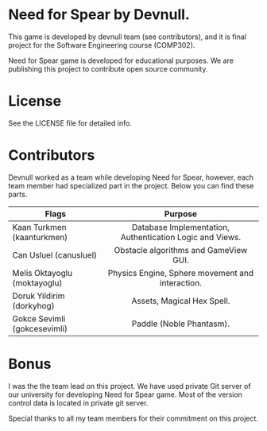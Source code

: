# Need for Spear by Devnull.

This game is developed by devnull team (see contributors), and it is final project for the Software Engineering course (COMP302).

Need for Spear game is developed for educational purposes. We are publishing this project to contribute open source community.

# License

See the LICENSE file for detailed info.

# Contributors

Devnull worked as a team while developing Need for Spear, however, each team member had specialized part in the project. Below you can find these parts.

| Flags        | Purpose        |
| ------------- |:-------------:|
| Kaan Turkmen (kaanturkmen)      | Database Implementation, Authentication Logic and Views. |
| Can Usluel (canusluel)     | Obstacle algorithms and GameView GUI.|
| Melis Oktayoglu (moktayoglu) | Physics Engine, Sphere movement and interaction.|
| Doruk Yildirim (dorkyhog) | Assets, Magical Hex Spell.|
| Gokce Sevimli (gokcesevimli) | Paddle (Noble Phantasm).|

# Bonus

I was the the team lead on this project. We have used private Git server of our university for developing Need for Spear game. Most of the version control data is located in private git server.

Special thanks to all my team members for their commitment on this project.

